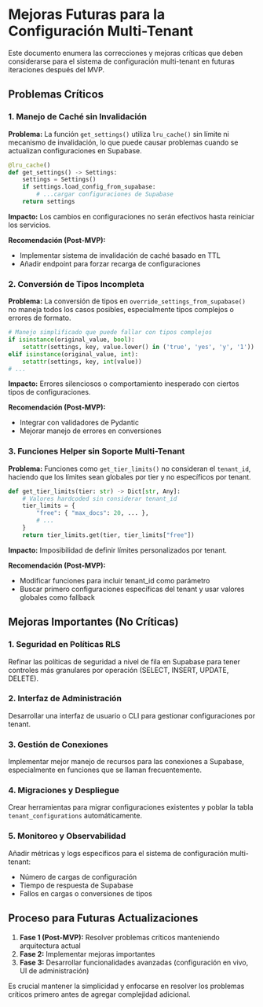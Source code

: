 # Mejoras Futuras para la Configuración Multi-Tenant

Este documento enumera las correcciones y mejoras críticas que deben considerarse para el sistema de configuración multi-tenant en futuras iteraciones después del MVP.

## Problemas Críticos

### 1. Manejo de Caché sin Invalidación

**Problema:** La función `get_settings()` utiliza `lru_cache()` sin límite ni mecanismo de invalidación, lo que puede causar problemas cuando se actualizan configuraciones en Supabase.

```python
@lru_cache()
def get_settings() -> Settings:
    settings = Settings()
    if settings.load_config_from_supabase:
        # ...cargar configuraciones de Supabase
    return settings
```

**Impacto:** Los cambios en configuraciones no serán efectivos hasta reiniciar los servicios.

**Recomendación (Post-MVP):**
- Implementar sistema de invalidación de caché basado en TTL
- Añadir endpoint para forzar recarga de configuraciones

### 2. Conversión de Tipos Incompleta

**Problema:** La conversión de tipos en `override_settings_from_supabase()` no maneja todos los casos posibles, especialmente tipos complejos o errores de formato.

```python
# Manejo simplificado que puede fallar con tipos complejos
if isinstance(original_value, bool):
    setattr(settings, key, value.lower() in ('true', 'yes', 'y', '1'))
elif isinstance(original_value, int):
    setattr(settings, key, int(value))
# ...
```

**Impacto:** Errores silenciosos o comportamiento inesperado con ciertos tipos de configuraciones.

**Recomendación (Post-MVP):**
- Integrar con validadores de Pydantic
- Mejorar manejo de errores en conversiones

### 3. Funciones Helper sin Soporte Multi-Tenant

**Problema:** Funciones como `get_tier_limits()` no consideran el `tenant_id`, haciendo que los límites sean globales por tier y no específicos por tenant.

```python
def get_tier_limits(tier: str) -> Dict[str, Any]:
    # Valores hardcoded sin considerar tenant_id
    tier_limits = {
        "free": { "max_docs": 20, ... },
        # ...
    }
    return tier_limits.get(tier, tier_limits["free"])
```

**Impacto:** Imposibilidad de definir límites personalizados por tenant.

**Recomendación (Post-MVP):**
- Modificar funciones para incluir tenant_id como parámetro
- Buscar primero configuraciones específicas del tenant y usar valores globales como fallback

## Mejoras Importantes (No Críticas)

### 1. Seguridad en Políticas RLS

Refinar las políticas de seguridad a nivel de fila en Supabase para tener controles más granulares por operación (SELECT, INSERT, UPDATE, DELETE).

### 2. Interfaz de Administración

Desarrollar una interfaz de usuario o CLI para gestionar configuraciones por tenant.

### 3. Gestión de Conexiones

Implementar mejor manejo de recursos para las conexiones a Supabase, especialmente en funciones que se llaman frecuentemente.

### 4. Migraciones y Despliegue

Crear herramientas para migrar configuraciones existentes y poblar la tabla `tenant_configurations` automáticamente.

### 5. Monitoreo y Observabilidad

Añadir métricas y logs específicos para el sistema de configuración multi-tenant:
- Número de cargas de configuración
- Tiempo de respuesta de Supabase
- Fallos en cargas o conversiones de tipos

## Proceso para Futuras Actualizaciones

1. **Fase 1 (Post-MVP):** Resolver problemas críticos manteniendo arquitectura actual
2. **Fase 2:** Implementar mejoras importantes
3. **Fase 3:** Desarrollar funcionalidades avanzadas (configuración en vivo, UI de administración)

Es crucial mantener la simplicidad y enfocarse en resolver los problemas críticos primero antes de agregar complejidad adicional.
